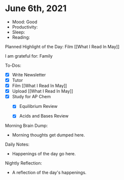# June 6th, 2021

- Mood: Good
- Productivity: 
- Sleep: 
- Reading: 

Planned Highlight of the Day: Film [[What I Read In May]]

I am grateful for: Family

To-Dos:
- [x] Write Newsletter
- [x] Tutor
- [x] Film [[What I Read In May]]
- [x] Upload [[What I Read In May]]
- [x] Study for AP Chem
	- [x] Equilibrium Review
	- [x] Acids and Bases Review


Morning Brain Dump:
- Morning thoughts get dumped here.

Daily Notes:
- Happenings of the day go here.


Nightly Reflection: 
- A reflection of the day's happenings.





